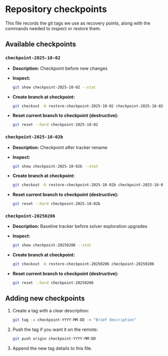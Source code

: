 # Repository checkpoints

This file records the git tags we use as recovery points, along with the commands needed to inspect or restore them.

## Available checkpoints

### `checkpoint-2025-10-02`

- **Description:** Checkpoint before new changes
- **Inspect:**

  ```bash
  git show checkpoint-2025-10-02 --stat
  ```

- **Create branch at checkpoint:**

  ```bash
  git checkout -b restore-checkpoint-2025-10-02 checkpoint-2025-10-02
  ```

- **Reset current branch to checkpoint (destructive):**

  ```bash
  git reset --hard checkpoint-2025-10-02
  ```

### `checkpoint-2025-10-02b`

- **Description:** Checkpoint after tracker rename
- **Inspect:**

  ```bash
  git show checkpoint-2025-10-02b --stat
  ```

- **Create branch at checkpoint:**

  ```bash
  git checkout -b restore-checkpoint-2025-10-02b checkpoint-2025-10-02b
  ```

- **Reset current branch to checkpoint (destructive):**

  ```bash
  git reset --hard checkpoint-2025-10-02b
  ```

### `checkpoint-20250206`

- **Description:** Baseline tracker before solver exploration upgrades
- **Inspect:**

  ```bash
  git show checkpoint-20250206 --stat
  ```

- **Create branch at checkpoint:**

  ```bash
  git checkout -b restore-checkpoint-20250206 checkpoint-20250206
  ```

- **Reset current branch to checkpoint (destructive):**

  ```bash
  git reset --hard checkpoint-20250206
  ```
## Adding new checkpoints

1. Create a tag with a clear description:

   ```bash
   git tag -a checkpoint-YYYY-MM-DD -m "Brief description"
   ```

2. Push the tag if you want it on the remote:

   ```bash
   git push origin checkpoint-YYYY-MM-DD
   ```

3. Append the new tag details to this file.

